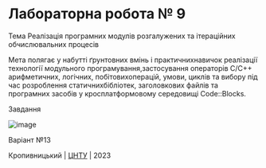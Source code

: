 ﻿# Лабораторна робота № 9

Тема Реалізація програмних модулів розгалужених та ітераційних обчислювальних процесів

Мета полягає у набутті ґрунтовних вмінь і практичнихнавичок реалізації технології модульного програмування,застосування операторів С/С++ арифметичних, логічних, побітовихоперацій, умови, циклів та вибору під час розроблення статичнихбібліотек, заголовкових файлів та програмних засобів у кросплатформовому середовищі Code::Blocks.

Завдання 

![image](https://github.com/odorenskyi/Zaporozhets-Maksym-KB222/assets/124821268/d7a78652-1545-4028-94a7-1296ea7dcf73)


Варіант №13


Кропивницький | <a href="http://www.kntu.kr.ua/">ЦНТУ</a> | 2023
